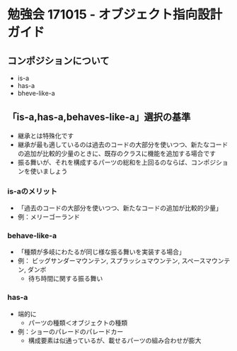 # 勉強会 171015 - オブジェクト指向設計ガイド

## コンポジションについて

- is-a
- has-a
- bheve-like-a

## 「is-a,has-a,behaves-like-a」選択の基準

- 継承とは特殊化です
- 継承が最も適しているのは過去のコードの大部分を使いつつ、新たなコードの追加が比較的少量のときに、既存のクラスに機能を追加する場合です
- 振る舞いが、それを構成するパーツの総和を上回るのならば、コンポジションを使いましょう

### is-aのメリット
- 「過去のコードの大部分を使いつつ、新たなコードの追加が比較的少量」
- 例：メリーゴーランド

### behave-like-a
- 「種類が多岐にわたるが同じ様な振る舞いを実装する場合」
- 例： ビッグサンダーマウンテン, スプラッシュマウンテン, スペースマウンテン, ダンボ
  - 待ち時間に関する振る舞い
  
### has-a
- 端的に
  - パーツの種類＜オブジェクトの種類
- 例：ショーのパレードのパレードカー
  - 構成要素は似通っているが、載せるパーツの組み合わせが膨大
